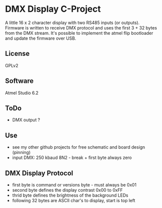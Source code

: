 DMX Display C-Project
==============

A little 16 x 2 character display with two RS485 inputs (or outputs). Firmware is written to receive DMX protocol and uses the first 3 + 32 bytes from the DMX stream.
It's possible to implement the atmel flip bootloader and update the firmware over USB.

License
--------------
GPLv2

Software
--------------
Atmel Studio 6.2

ToDo
--------------
- DMX output ?

Use
--------------
- see my other github projects for free schematic and board design (pinning)
- input DMX: 250 kbaud 8N2 - break + first byte always zero

DMX Display Protocol
--------------
- first byte is command or versions byte - must always be 0x01
- second byte defines the display contrast 0x00 to 0xFF
- thrid byte defines the brightness of the background LEDs
- following 32 bytes are ASCII char's to display, start is top left